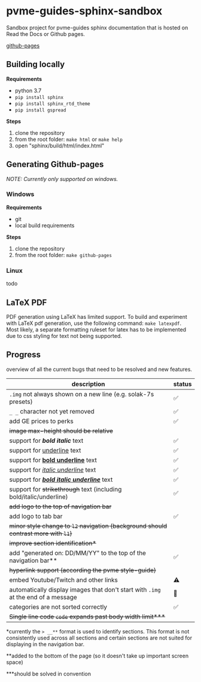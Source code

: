 # pvme-guides-sphinx-sandbox
Sandbox project for pvme-guides sphinx documentation that is hosted on Read the Docs or Github pages.

[github-pages](https://towsti.github.io/pvme-guides-sphinx-sandbox/#)

## Building locally

**Requirements**

- python 3.7
- `pip install sphinx`
- `pip install sphinx_rtd_theme`
- `pip install gspread`

**Steps**

1. clone the repository
2. from the root folder: `make html` or `make help`
3. open "sphinx/build/html/index.html"

## Generating Github-pages

*NOTE: Currently only supported on windows.*

### Windows

**Requirements**

- git
- local build requirements

**Steps**

1. clone the repository
2. from the root folder: `make github-pages`

### Linux

todo

## LaTeX PDF

PDF generation using LaTeX has limited support. To build and experiment with LaTeX pdf generation, use the following command: `make latexpdf`. Most likely, a separate formatting ruleset for latex has to be implemented due to css styling for text not being supported. 

## Progress

overview of all the current bugs that need to be resolved and new features.

| description                                                  | status             |
| ------------------------------------------------------------ | ------------------ |
| `.img` not always shown on a new line (e.g. solak-7s presets) | :white_check_mark: |
| `_ _` character not yet removed                              | :white_check_mark: |
| add GE prices to perks                                       | :white_check_mark: |
| ~~image max-height should be relative~~                      |                    |
| support for ***bold italic*** text                           | :white_check_mark: |
| support for <u>underline</u> text                            | :white_check_mark: |
| support for <u>**bold underline**</u> text                   | :white_check_mark: |
| support for <u>*italic underline*</u> text                   | :white_check_mark: |
| support for <u>***bold italic underline***</u> text          | :white_check_mark: |
| support for ~~strikethrough~~ text (including bold/italic/underline) | :white_check_mark: |
| ~~add logo to the top of navigation bar~~                    |                    |
| add logo to tab bar                                          | :white_check_mark: |
| ~~minor style change to `l2` navigation (background should contrast more with `l1`)~~ |                    |
| ~~improve section identification*~~                          |                    |
| add "generated on: DD/MM/YY" to the top of the navigation bar** | :white_check_mark: |
| ~~hyperlink support (according the pvme style-guide)~~       |                    |
| embed Youtube/Twitch and other links                         | :warning:          |
| automatically display images that don't start with `.img` at the end of a message | :red_circle:       |
| categories are not sorted correctly                          | :white_check_mark: |
| ~~Single line code ``code`` expands past body width limit***~~ |                    |

*currently the `> __**` format is used to identify sections. This format is not consistently used across all sections and certain sections are not suited for displaying in the navigation bar.

**added to the bottom of the page (so it doesn't take up important screen space)

***should be solved in convention